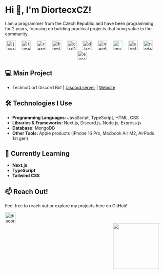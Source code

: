 # Hi 👋, I'm DiortecxCZ!

I am a programmer from the Czech Republic and have been programming for 2 years, focusing on building practical projects that bring value to the community.

<div align="center">
  <img src="https://cdn.jsdelivr.net/gh/devicons/devicon/icons/javascript/javascript-original.svg" height="30" alt="javascript logo"  />
  <img width="12" />
  <img src="https://cdn.jsdelivr.net/gh/devicons/devicon/icons/typescript/typescript-original.svg" height="30" alt="typescript logo"  />
  <img width="12" />
  <img src="https://cdn.jsdelivr.net/gh/devicons/devicon/icons/react/react-original.svg" height="30" alt="react logo"  />
  <img width="12" />
  <img src="https://cdn.jsdelivr.net/gh/devicons/devicon/icons/html5/html5-original.svg" height="30" alt="html5 logo"  />
  <img width="12" />
  <img src="https://cdn.jsdelivr.net/gh/devicons/devicon/icons/css3/css3-original.svg" height="30" alt="css3 logo"  />
  <img width="12" />
  <img src="https://cdn.jsdelivr.net/gh/devicons/devicon/icons/discordjs/discordjs-original.svg" height="30" alt="discordjs logo"  />
  <img width="12" />
  <img src="https://cdn.jsdelivr.net/gh/devicons/devicon/icons/nextjs/nextjs-original.svg" height="30" alt="nextjs logo"  />
  <img width="12" />
  <img src="https://cdn.jsdelivr.net/gh/devicons/devicon/icons/mongodb/mongodb-original.svg" height="30" alt="mongodb logo"  />
  <img width="12" />
  <img src="https://cdn.jsdelivr.net/gh/devicons/devicon/icons/apple/apple-original.svg" height="30" alt="apple logo"  />
  <img width="12" />
  <img src="https://cdn.jsdelivr.net/gh/devicons/devicon/icons/nodejs/nodejs-original.svg" height="30" alt="nodejs logo"  />
  <img width="12" />
  <img src="https://cdn.jsdelivr.net/gh/devicons/devicon/icons/express/express-original.svg" height="30" alt="express logo"  />
</div>

## 💻 Main Project
- TechnoDiort Discord Bot | [Discord server](https://discord.gg/DMXdNU5fpm) | [Website](https://technodiort.eu/)

## 🛠️ Technologies I Use
- **Programming Languages:** JavaScript, TypeScript, HTML, CSS
- **Libraries & Frameworks:** Next.js, Discord.js, Node.js, Express.js
- **Database:** MongoDB
- **Other Tools:** Apple products (iPhone 16 Pro, Macbook Air M2, AirPods 1st gen)

## 🚀 Currently Learning
- **Next.js**
- **TypeScript**
- **Tailwind CSS**

## 📫 Reach Out!
Feel free to reach out or explore my projects here on GitHub! 

<div align="left">
  <a href="https://discord.gg/DMXdNU5fpm" target="_blank">
    <img src="https://img.shields.io/static/v1?message=Discord&logo=discord&label=TechnoDiort&color=7289DA&logoColor=white&labelColor=007fce&style=for-the-badge" height="35" alt="discord logo"  />
  </a>
</div>

<img align="right" height="150" src="https://imgur.com/7uOp7C8.gif"  />
